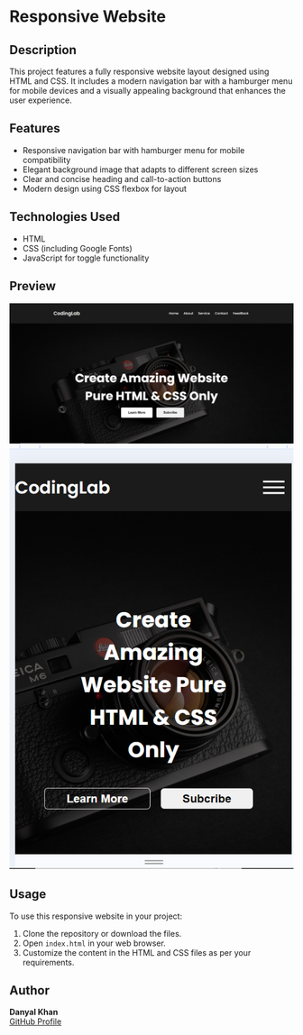 # Responsive Website

## Description
This project features a fully responsive website layout designed using HTML and CSS. It includes a modern navigation bar with a hamburger menu for mobile devices and a visually appealing background that enhances the user experience.

## Features
- Responsive navigation bar with hamburger menu for mobile compatibility
- Elegant background image that adapts to different screen sizes
- Clear and concise heading and call-to-action buttons
- Modern design using CSS flexbox for layout

## Technologies Used
- HTML
- CSS (including Google Fonts)
- JavaScript for toggle functionality

## Preview
![Responsive Website Preview](image/Screenshot%20(16).png) 
![Responsive Website Preview](image/Screenshot%20(17).png) 

## Usage
To use this responsive website in your project:
1. Clone the repository or download the files.
2. Open `index.html` in your web browser.
3. Customize the content in the HTML and CSS files as per your requirements.

## Author
**Danyal Khan**  
[GitHub Profile](https://github.com/CodeWithDanyal)
